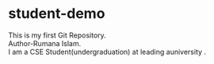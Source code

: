 # student-demo
This is my first  Git Repository.
<br>
Author-Rumana Islam.
<br>
I am a CSE Student(undergraduation) at leading auniversity .

